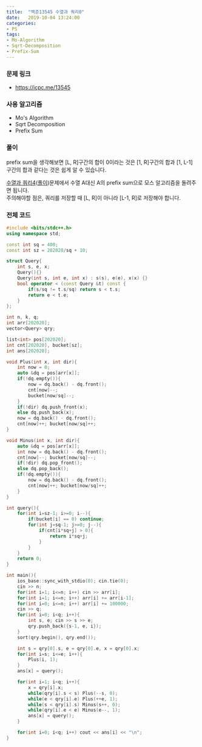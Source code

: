 ```yaml
---
title:  "백준13545 수열과 쿼리0"
date:   2019-10-04 13:24:00
categories:
- PS
tags:
- Mo-Algorithm
- Sqrt-Decomposition
- Prefix-Sum
---
```


### 문제 링크
* https://icpc.me/13545

### 사용 알고리즘
* Mo's Algorithm
* Sqrt Decomposition
* Prefix Sum

### 풀이
prefix sum을 생각해보면 [L, R]구간의 합이 0이라는 것은 [1, R]구간의 합과 [1, L-1]구간의 합과 같다는 것은 쉽게 알 수 있습니다.

[수열과 쿼리4](https://www.acmicpc.net/problem/13546)([풀이](https://justicehui.github.io/ps/2019/10/04/BOJ13546/))문제에서 수열 A대신 A의 prefix sum으로 모스 알고리즘을 돌려주면 됩니다.<br>
주의해야할 점은, 쿼리를 저장할 때 [L, R]이 아니라 [L-1, R]로 저장해야 합니다.

### 전체 코드
```cpp
#include <bits/stdc++.h>
using namespace std;

const int sq = 400;
const int sz = 202020/sq + 10;

struct Query{
	int s, e, x;
	Query(){}
	Query(int s, int e, int x) : s(s), e(e), x(x) {}
	bool operator < (const Query &t) const {
		if(s/sq != t.s/sq) return s < t.s;
		return e < t.e;
	}
};

int n, k, q;
int arr[202020];
vector<Query> qry;

list<int> pos[202020];
int cnt[202020], bucket[sz];
int ans[202020];

void Plus(int x, int dir){
	int now = 0;
	auto &dq = pos[arr[x]];
	if(!dq.empty()){
		now = dq.back() - dq.front();
		cnt[now]--;
		bucket[now/sq]--;
	}
	if(!dir) dq.push_front(x);
	else dq.push_back(x);
	now = dq.back() - dq.front();
	cnt[now]++; bucket[now/sq]++;
}

void Minus(int x, int dir){
	auto &dq = pos[arr[x]];
	int now = dq.back() - dq.front();
	cnt[now]--; bucket[now/sq]--;
	if(!dir) dq.pop_front();
	else dq.pop_back();
	if(!dq.empty()){
		now = dq.back() - dq.front();
		cnt[now]++; bucket[now/sq]++;
	}
}

int query(){
	for(int i=sz-1; i>=0; i--){
		if(bucket[i] == 0) continue;
		for(int j=sq-1; j>=0; j--){
			if(cnt[i*sq+j] > 0){
				return i*sq+j;
			}
		}
	}
	return 0;
}

int main(){
	ios_base::sync_with_stdio(0); cin.tie(0);
	cin >> n;
	for(int i=1; i<=n; i++) cin >> arr[i];
	for(int i=1; i<=n; i++) arr[i] += arr[i-1];
	for(int i=0; i<=n; i++) arr[i] += 100000;
	cin >> q;
	for(int i=0; i<q; i++){
		int s, e; cin >> s >> e;
		qry.push_back({s-1, e, i});
	}
	sort(qry.begin(), qry.end());

	int s = qry[0].s, e = qry[0].e, x = qry[0].x;
	for(int i=s; i<=e; i++){
		Plus(i, 1);
	}
	ans[x] = query();

	for(int i=1; i<q; i++){
		x = qry[i].x;
		while(qry[i].s < s) Plus(--s, 0);
		while(e < qry[i].e) Plus(++e, 1);
		while(s < qry[i].s) Minus(s++, 0);
		while(qry[i].e < e) Minus(e--, 1);
		ans[x] = query();
	}

	for(int i=0; i<q; i++) cout << ans[i] << "\n";
}
```
